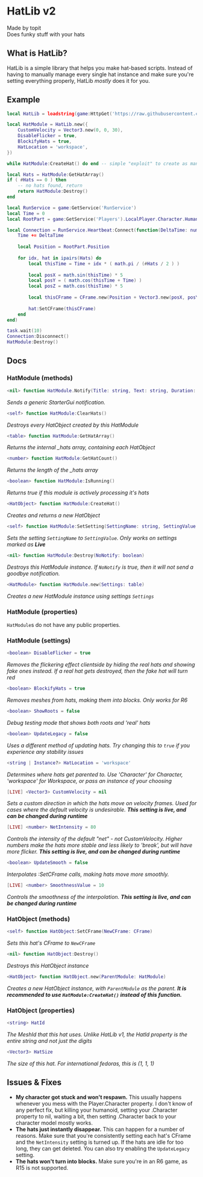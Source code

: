 # HatLib v2  

Made by topit  
Does funky stuff with your hats  

## What is HatLib?  

HatLib is a simple library that helps you make hat-based scripts. Instead of having to manually manage every single hat instance and make sure you're setting everything properly, HatLib *mostly* does it for you.  

## Example  
```lua
local HatLib = loadstring(game:HttpGet('https://raw.githubusercontent.com/topitbopit/HatLib/main/library.lua'))()

local HatModule = HatLib.new({
    CustomVelocity = Vector3.new(0, 0, 30),
    DisableFlicker = true,
    BlockifyHats = true,
    HatLocation = 'workspace',
}) 

while HatModule:CreateHat() do end -- simple "exploit" to create as many hats as the player has 

local Hats = HatModule:GetHatArray()
if ( #Hats == 0 ) then
    -- no hats found, return
    return HatModule:Destroy() 
end

local RunService = game:GetService('RunService')
local Time = 0 
local RootPart = game:GetService('Players').LocalPlayer.Character.HumanoidRootPart

local Connection = RunService.Heartbeat:Connect(function(DeltaTime: number)
    Time += DeltaTime
    
    local Position = RootPart.Position 
    
    for idx, hat in ipairs(Hats) do 
        local thisTime = Time + idx * ( math.pi / (#Hats / 2 ) )
        
        local posX = math.sin(thisTime) * 5
        local posY = ( math.cos(thisTime + Time) )
        local posZ = math.cos(thisTime) * 5 
        
        local thisCFrame = CFrame.new(Position + Vector3.new(posX, posY, posZ), Position) 
        
        hat:SetCFrame(thisCFrame)    
    end
end)

task.wait(10)
Connection:Disconnect()
HatModule:Destroy() 
```

## Docs  

### HatModule (methods)  

```lua
<nil> function HatModule.Notify(Title: string, Text: string, Duration: number)
```
*Sends a generic StarterGui notification.*  
```lua
<self> function HatModule:ClearHats()
```
*Destroys every HatObject created by this HatModule*  
```lua
<table> function HatModule:GetHatArray()
```
*Returns the internal _hats array, containing each HatObject*  
```lua
<number> function HatModule:GetHatCount() 
```
*Returns the length of the _hats array*  
```lua
<boolean> function HatModule:IsRunning()
```
*Returns true if this module is actively processing it's hats*  
```lua
<HatObject> function HatModule:CreateHat()
```
*Creates and returns a new HatObject*  
```lua
<self> function HatModule:SetSetting(SettingName: string, SettingValue: any)
```
*Sets the setting `SettingName` to `SettingValue`. Only works on settings marked as **Live***  
```lua
<nil> function HatModule:Destroy(NoNotify: boolean)
```
*Destroys this HatModule instance. If `NoNotify` is true, then it will not send a goodbye notification.*  
```lua
<HatModule> function HatModule.new(Settings: table)
```
*Creates a new HatModule instance using settings `Settings`*   

### HatModule (properties)  

`HatModule`s do not have any public properties.  

### HatModule (settings)  

```lua
<boolean> DisableFlicker = true
```
*Removes the flickering effect clientside by hiding the real hats and showing fake ones instead. If a real hat gets destroyed, then the fake hat will turn red*  
```lua
<boolean> BlockifyHats = true
```
*Removes meshes from hats, making them into blocks. Only works for R6*  
```lua
<boolean> ShowRoots = false
```
*Debug testing mode that shows both roots and 'real' hats*  
```lua
<boolean> UpdateLegacy = false
```
*Uses a different method of updating hats. Try changing this to `true` if you experience any stability issues*  
```lua
<string | Instance?> HatLocation = 'workspace'
```
*Determines where hats get parented to. Use 'Character' for Character, 'workspace' for Workspace, or pass an instance of your choosing*  
```lua
[LIVE] <Vector3> CustomVelocity = nil
```
*Sets a custom direction in which the hats move on velocity frames. Used for cases where the default velocity is undesirable. **This setting is live, and can be changed during runtime***  
```lua
[LIVE] <number> NetIntensity = 80
```
*Controls the intensity of the default "net" - not CustomVelocity. Higher numbers make the hats more stable and less likely to 'break', but will have more flicker. **This setting is live, and can be changed during runtime***  
```lua
<boolean> UpdateSmooth = false
```
*Interpolates :SetCFrame calls, making hats move more smoothly.*  
```lua
[LIVE] <number> SmoothnessValue = 10
```
*Controls the smoothness of the interpolation. **This setting is live, and can be changed during runtime***  

### HatObject (methods)  

```lua
<self> function HatObject:SetCFrame(NewCFrame: CFrame)
```
*Sets this hat's CFrame to `NewCFrame`*  
```lua
<nil> function HatObject:Destroy()
```
*Destroys this HatObject instance*  
```lua
<HatObject> function HatObject.new(ParentModule: HatModule)
```
*Creates a new HatObject instance, with `ParentModule` as the parent. **It is recommended to use `HatModule:CreateHat()` instead of this function.***  

### HatObject (properties)  
```lua
<string> HatId
```
*The MeshId that this hat uses. Unlike HatLib v1, the HatId property is the entire string and not just the digits*  

```lua
<Vector3> HatSize
```
*The size of this hat. For international fedoras, this is (1, 1, 1)*  


## Issues & Fixes  
- **My character got stuck and won't respawn.** This usually happens whenever you mess with the Player.Character property. I don't know of any perfect fix, but killing your humanoid, setting your .Character property to nil, waiting a bit, then setting .Character back to your character model mostly works.  
- **The hats just instantly disappear.** This can happen for a number of reasons. Make sure that you're consistently setting each hat's CFrame and the `NetIntensity` setting is turned up. If the hats are idle for too long, they can get deleted. You can also try enabling the `UpdateLegacy` setting.  
- **The hats won't turn into blocks.** Make sure you're in an R6 game, as R15 is not supported.  
